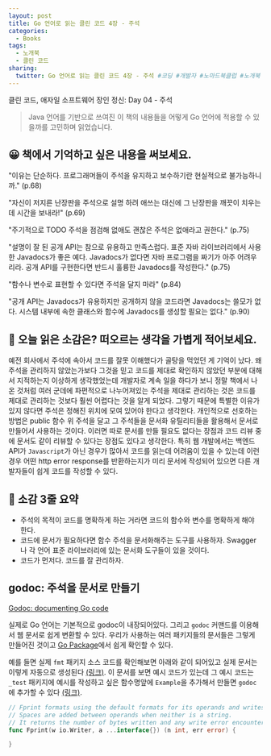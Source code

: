 ```yaml
---
layout: post
title: Go 언어로 읽는 클린 코드 4장 - 주석
categories:
  - Books
tags:
  - 노개북
  - 클린 코드
sharing:
  twitter: Go 언어로 읽는 클린 코드 4장 - 주석 #코딩 #개발자 #노마드북클럽 #노개북
---
```


클린 코드, 애자일 소프트웨어 장인 정신: Day 04 - 주석

> Java 언어를 기반으로 쓰여진 이 책의 내용들을 어떻게 Go 언어에 적용할 수 있을까를 고민하며 읽었습니다.

## 😀 책에서 기억하고 싶은 내용을 써보세요.

"이유는 단순하다. 프로그래머들이 주석을 유지하고 보수하기란 현실적으로 불가능하니까." (p.68)

"자신이 저지른 난장판을 주석으로 설명 하려 애쓰는 대신에 그 난장판을 깨끗이 치우는 데 시간을 보내라!" (p.69)

"주기적으로 TODO 주석을 점검해 없애도 괜찮은 주석은 없애라고 권한다." (p.75)

"설명이 잘 된 공개 API는 참으로 유용하고 만족스럽다. 표준 자바 라이브러리에서 사용한 Javadocs가 좋은 예다. Javadocs가 없다면 자바 프로그램을 짜기가 아주 어려우리라. 공개 API를 구현한다면 반드시 훌륭한 Javadocs를 작성한다." (p.75)

"함수나 변수로 표현할 수 있다면 주석을 달지 마라" (p.84)

"공개 API는 Javadocs가 유용하지만 공개하지 않을 코드라면 Javadocs는 쓸모가 없다. 시스템 내부에 속한 클래스와 함수에 Javadocs를 생성할 필요는 없다." (p.90)

## 🤔 오늘 읽은 소감은? 떠오르는 생각을 가볍게 적어보세요.

예전 회사에서 주석에 속아서 코드를 잘못 이해했다가 골탕을 먹었던 게 기억이 났다. 왜 주석을 관리하지 않았는가보다 그것을 믿고 코드를 제대로 확인하지 않았던 부분에 대해서 지적하는지 이상하게 생각했었는데 개발자로 계속 일을 하다가 보니 정말 책에서 나온 것처럼 여러 군데에 파편적으로 나누어져있는 주석을 제대로 관리하는 것은 코드를 제대로 관리하는 것보다 훨씬 어렵다는 것을 알게 되었다. 그렇기 때문에 특별한 이유가 있지 않다면 주석은 정해진 위치에 모여 있어야 한다고 생각한다. 개인적으로 선호하는 방법은 public 함수 위 주석을 달고 그 주석들을 문서화 유틸리티들을 활용해서 문서로 만들어서 사용하는 것이다. 이러면 따로 문서를 만들 필요도 없다는 장점과 코드 리뷰 중에 문서도 같이 리뷰할 수 있다는 장점도 있다고 생각한다. 특히 웹 개발에서는 백엔드 API가 `Javascript`가 아닌 경우가 많아서 코드를 읽는데 어려움이 있을 수 있는데 이런 경우 어떤 http error response를 반환하는지가 미리 문서에 작성되어 있으면 다른 개발자들이 쉽게 코드를 작성할 수 있다.

## 👀 소감 3줄 요약

- 주석의 목적이 코드를 명확하게 하는 거라면 코드의 함수와 변수를 명확하게 해야 한다.
- 코드에 문서가 필요하다면 함수 주석을 문서화해주는 도구를 사용하자. Swagger나 각 언어 표준 라이브러리에 있는 문서화 도구들이 있을 것이다.
- 코드가 먼저다. 코드를 잘 관리하자.

## godoc: 주석을 문서로 만들기

[Godoc: documenting Go code](https://go.dev/blog/godoc)

실제로 Go 언어는 기본적으로 godoc이 내장되어있다. 그리고 `godoc` 커맨드를 이용해서 웹 문서로 쉽게 변환할 수 있다. 우리가 사용하는 여러 패키지들의 문서들은 그렇게 만들어진 것이고 [Go Package](https://pkg.go.dev)에서 쉽게 확인할 수 있다. 

예를 들면 실제 `fmt` 패키지 소스 코드를 확인해보면 아래와 같이 되어있고 실제 문서는 이렇게 자동으로 생성된다 [(링크)](https://pkg.go.dev/fmt#Fprint). 이 문서를 보면 예시 코드가 있는데 그 예시 코드는 `_test` 패키지에 예시를 작성하고 싶은 함수명앞에 `Example`을 추가해서 만들면 `godoc`에 추가할 수 있다 [(링크)](https://cs.opensource.google/go/go/+/refs/tags/go1.17.7:src/fmt/example_test.go;l=142).

```go
// Fprint formats using the default formats for its operands and writes to w.
// Spaces are added between operands when neither is a string.
// It returns the number of bytes written and any write error encountered.
func Fprint(w io.Writer, a ...interface{}) (n int, err error) {

}
```